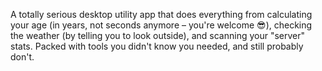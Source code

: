 A totally serious desktop utility app that does everything from calculating your age (in years, not seconds anymore – you're welcome 😎), checking the weather (by telling you to look outside), and scanning your "server" stats. Packed with tools you didn't know you needed, and still probably don't.
